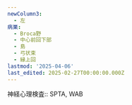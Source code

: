 ```yaml
---
newColumn3:
  - 左
病巣:
  - Broca野
  - 中心前回下部
  - 島
  - 弓状束
  - 縁上回
lastmod: '2025-04-06'
last_edited: 2025-02-27T00:00:00.000Z
---
```


神経心理検査:: SPTA, WAB

